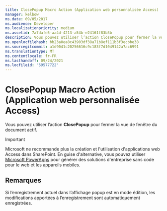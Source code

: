 ```yaml
---
title: ClosePopup Macro Action (Application web personnalisée Access)
manager: kelbow
ms.date: 09/05/2017
ms.audience: Developer
ms.localizationpriority: medium
ms.assetid: 7a7dafe5-aa4d-4213-a54b-e24161f83b3b
description: Vous pouvez utiliser l’action ClosePopup pour fermer la vue de fenêtre du document actif.
ms.openlocfilehash: bb23a0ea8c43903df38a71b8ef111b3f3ecbbe38
ms.sourcegitcommit: a1d9041c20256616c9c183f7d1049142a7ac6991
ms.translationtype: MT
ms.contentlocale: fr-FR
ms.lasthandoff: 09/24/2021
ms.locfileid: "59577722"
---
```

# <a name="closepopup-macro-action-access-custom-web-app"></a>ClosePopup Macro Action (Application web personnalisée Access)

Vous pouvez utiliser l’action **ClosePopup** pour fermer la vue de fenêtre du document actif. 
  
> [!IMPORTANT]
> Microsoft ne recommande plus la création et l'utilisation d'applications web Access dans SharePoint. En guise d'alternative, vous pouvez utiliser [Microsoft PowerApps](https://powerapps.microsoft.com/en-us/) pour générer des solutions d'entreprise sans code pour le web et les appareils mobiles. 
  
## <a name="remarks"></a>Remarques

Si l’enregistrement actuel dans l’affichage popup est en mode édition, les modifications apportées à l’enregistrement sont automatiquement enregistrées.
  

